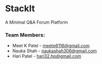 # StackIt
A Minimal Q&amp;A Forum Platform

### Team Members:
- Meet K Patel - meetp6116@gmail.com
- Nauka Shah - naukashah306@gmail.com
- Hari Patel - hari32.hp@gmail.com
